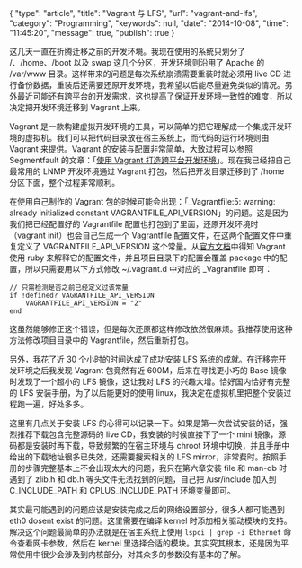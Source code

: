 {
    "type": "article",
    "title": "Vagrant 与 LFS",
    "url": "vagrant-and-lfs",
    "category": "Programming",
    "keywords": null,
    "date": "2014-10-08",
    "time": "11:45:20",
    "message": true,
    "publish": true
}

这几天一直在折腾迁移之前的开发环境。我现在使用的系统只划分了 /、/home、/boot 以及 swap 这几个分区，开发环境则沿用了 Apache 的 /var/www 目录。这样带来的问题是每次系统崩溃需要重装时就必须用 live CD 进行备份数据，重装后还需要还原开发环境，我希望以后能尽量避免类似的情况。另外最近可能还有跨平台的开发需求，这也提高了保证开发环境一致性的难度，所以决定把开发环境迁移到 Vagrant 上来。

Vagrant 是一款构建虚拟开发环境的工具，可以简单的把它理解成一个集成开发环境的虚拟机。我们可以把代码目录放在宿主系统上，而代码的运行环境则由 Vagrant 来提供。Vagrant 的安装与配置非常简单，大致过程可以参照 Segmentfault 的文章：「[使用 Vagrant 打造跨平台开发环境](http://segmentfault.com/blog/fenbox/1190000000264347)」。现在我已经把自己最常用的 LNMP 开发环境通过 Vagrant 打包，然后把开发目录迁移到了 /home 分区下面，整个过程非常顺利。

在使用自己制作的 Vagrant 包的时候可能会出现：「_Vagrantfile:5: warning: already initialized constant VAGRANTFILE_API_VERSION」的问题。这是因为我们把已经配置好的 Vagrantfile 配置也打包到了里面，还原开发环境时（vagrant init）也会自己生成一个 Vagrantfile 配置文件，在这两个配置文件中重复定义了 VAGRANTFILE_API_VERSION 这个常量。从[官方文档](https://docs.vagrantup.com/v2/vagrantfile/index.html)中得知 Vagrant 使用 ruby 来解释它的配置文件，并且项目目录下的配置会覆盖 package 中的配置，所以只需要用以下方式修改 ~/.vagrant.d 中对应的 _Vagrantfile 即可：

    // 只需检测是否之前已经定义过该常量
    if !defined? VAGRANTFILE_API_VERSION
        VAGRANTFILE_API_VERSION = "2"
    end

这虽然能够修正这个错误，但是每次还原都这样修改依然很麻烦。我推荐使用这种方法修改项目目录中的 Vagrantfile，然后重新打包。

另外，我花了近 30 个小时的时间达成了成功安装 LFS 系统的成就。在迁移完开发环境之后我发现 Vagrant 包竟然有近 600M，后来在寻找更小巧的 Base 镜像时发现了一个超小的 LFS 镜像，这让我对 LFS 的兴趣大增。恰好国内恰好有完整的 LFS 安装手册，为了以后能更好的使用  linux，我决定在虚拟机里把整个安装过程跑一遍，好处多多。

这里有几点关于安装 LFS 的心得可以记录一下。如果是第一次尝试安装的话，强烈推荐下载包含完整源码的 live CD，我安装的时候直接下了一个 mini 镜像，源码都是安装时再下载，导致频繁的在宿主环境与 chroot 环境中切换，并且手册中给出的下载地址很多已失效，还需要搜索相关的 LFS mirror，非常费时。按照手册的步骤完整基本上不会出现太大的问题，我只在第六章安装 file 和 man-db 时遇到了 zlib.h 和 db.h 等头文件无法找到的问题，自己把 /usr/include 加入到 C_INCLUDE_PATH 和 CPLUS_INCLUDE_PATH 环境变量即可。

其实最可能遇到的问题应该是安装完成之后的网络设置部分，很多人都可能遇到 eth0 dosent exist 的问题。这里需要在编译 kernel 时添加相关驱动模块的支持。解决这个问题最简单的办法就是在宿主系统上使用 `lspci | grep -i Ethernet` 命令查看网卡参数，然后在 kernel 里选择合适的模块。其实究其根本，还是因为平常使用中很少会涉及到内核部分，对其众多的参数没有基本的了解。
